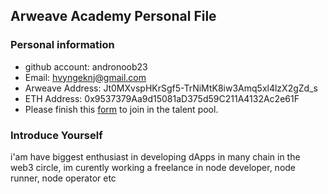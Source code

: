 ## Arweave Academy Personal File

### Personal information

- github account: andronoob23
- Email: hvyngeknj@gmail.com
- Arweave Address: Jt0MXvspHKrSgf5-TrNiMtK8iw3Amq5xl4lzX2gZd_s
- ETH Address: 0x9537379Aa9d15081aD375d59C211A4132Ac2e61F
- Please finish this [form](https://docs.google.com/forms/d/e/1FAIpQLSfWA5fIIcBgmRppm3jNz5vmf9Mai_QMVil-2pO4r7YKn_Zhtw/viewform?usp=sf_link) to join in the talent pool.

### Introduce Yourself
 i'am have biggest enthusiast in developing dApps in many chain in the web3 circle, im curently working a freelance in node developer, node runner, node operator etc
